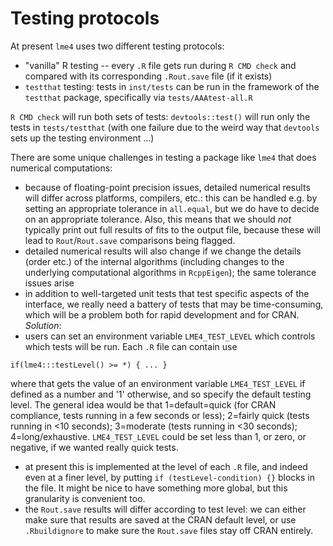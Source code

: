 Testing protocols
================

At present `lme4` uses two different testing protocols:

* "vanilla" R testing -- every `.R` file gets run during `R CMD check` and compared with its corresponding `.Rout.save` file (if it exists)
* `testthat` testing: tests in `inst/tests` can be run in the framework of the `testthat` package, specifically via `tests/AAAtest-all.R`

`R CMD check` will run both sets of tests: `devtools::test()` will run only the tests in `tests/testthat` 
(with one failure due to the weird way that `devtools` sets up the testing environment ...)

There are some unique challenges in testing a package like `lme4` that does numerical computations:

* because of floating-point precision issues, detailed numerical results will differ across platforms, compilers, etc.: this can be handled e.g. by setting an appropriate tolerance in `all.equal`, but we do have to decide on an appropriate tolerance.  Also, this means that we should *not* typically print out full results of fits to the output file, because these will lead to `Rout`/`Rout.save` comparisons being flagged.
* detailed numerical results will also change if we change the details (order etc.) of the internal algorithms (including changes to the underlying computational algorithms in `RcppEigen`); the same tolerance issues arise
* in addition to well-targeted unit tests that test specific aspects of the interface, we really need a battery of tests that may be time-consuming, which will be a problem both for rapid development and for CRAN.  *Solution*:
 * users can set an environment variable `LME4_TEST_LEVEL` which controls which tests will be run. Each `.R` file can contain use
```
if(lme4:::testLevel() >= *) { ... }
```
where that gets the value of an environment variable `LME4_TEST_LEVEL` if
defined as a number and '1' otherwise, and so specify the default testing level.  The general idea would be that 1=default=quick (for CRAN compliance, tests running in a few seconds or less); 2=fairly quick (tests running in <10 seconds); 3=moderate (tests running in <30 seconds); 4=long/exhaustive.  `LME4_TEST_LEVEL` could be set less than 1, or zero, or negative, if we wanted really quick tests.
 * at present this is implemented at the level of each `.R` file, and indeed even at a finer level, by putting `if (testLevel-condition) {}` blocks in the file.  It might be nice to have something more global, but this granularity is convenient too.
 * the `Rout.save` results will differ according to test level: we can either make sure that results are saved at the CRAN default level, or use `.Rbuildignore` to make sure the `Rout.save` files stay off CRAN entirely.
